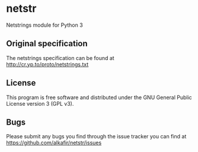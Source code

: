 # netstr

Netstrings module for Python 3

## Original specification

The netstrings specification can be found at http://cr.yp.to/proto/netstrings.txt

## License

This program is free software and distributed under the GNU General Public License version 3 (GPL v3).

## Bugs

Please submit any bugs you find through the issue tracker you can find at https://github.com/alkafir/netstr/issues

